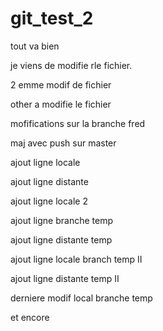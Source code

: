 # git_test_2

tout va bien

je viens de modifie rle fichier.


2 emme modif de fichier


other a modifie le fichier

mofifications sur la branche fred


maj avec push sur master

ajout ligne locale
    
ajout ligne distante

ajout ligne locale 2

ajout ligne branche temp

ajout ligne distante temp


ajout ligne locale branch temp II


ajout ligne distante temp II

derniere modif local branche temp

et encore
